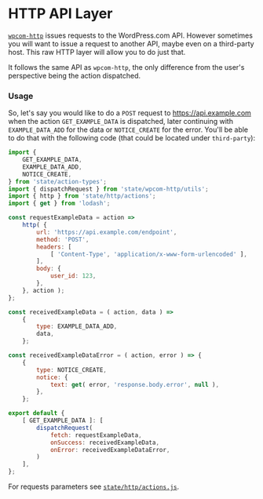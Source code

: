 # HTTP API Layer

[`wpcom-http`](../data-layer/wpcom-http) issues requests to the WordPress.com API. However sometimes you will want to issue a request to another API, maybe even on a third-party host. This raw HTTP layer will allow you to do just that.

It follows the same API as `wpcom-http`, the only difference from the user's perspective being the action dispatched.

### Usage

So, let's say you would like to do a `POST` request to https://api.example.com when the action `GET_EXAMPLE_DATA` is dispatched, later continuing with `EXAMPLE_DATA_ADD` for the data or `NOTICE_CREATE` for the error. You'll be able to do that with the following code (that could be located under `third-party`):

```js
import {
	GET_EXAMPLE_DATA,
	EXAMPLE_DATA_ADD,
	NOTICE_CREATE,
} from 'state/action-types';
import { dispatchRequest } from 'state/wpcom-http/utils';
import { http } from 'state/http/actions';
import { get } from 'lodash';

const requestExampleData = action =>
	http( {
		url: 'https://api.example.com/endpoint',
		method: 'POST',
		headers: [
			[ 'Content-Type', 'application/x-www-form-urlencoded' ],
		],
		body: {
			user_id: 123,
		},
	}, action );
};

const receivedExampleData = ( action, data ) =>
	{
		type: EXAMPLE_DATA_ADD,
		data,
	};

const receivedExampleDataError = ( action, error ) => {
	{
		type: NOTICE_CREATE,
		notice: {
			text: get( error, 'response.body.error', null ),
		},
	};

export default {
	[ GET_EXAMPLE_DATA ]: [
		dispatchRequest(
			fetch: requestExampleData,
			onSuccess: receivedExampleData,
			onError: receivedExampleDataError,
	 	)
	],
};
```

For requests parameters see [`state/http/actions.js`](./actions.js).

